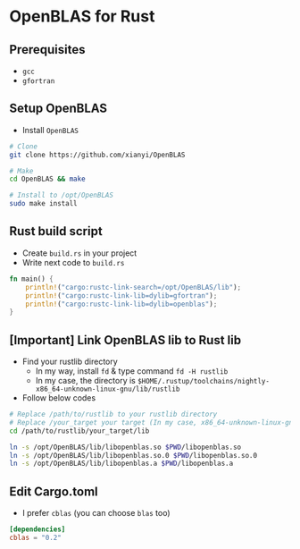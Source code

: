 # OpenBLAS for Rust

## Prerequisites

* `gcc`
* `gfortran`

## Setup OpenBLAS

* Install `OpenBLAS`

```sh
# Clone
git clone https://github.com/xianyi/OpenBLAS

# Make
cd OpenBLAS && make

# Install to /opt/OpenBLAS
sudo make install
```

## Rust build script

* Create `build.rs` in your project
* Write next code to `build.rs`

```rust
fn main() {
    println!("cargo:rustc-link-search=/opt/OpenBLAS/lib");
    println!("cargo:rustc-link-lib=dylib=gfortran");
    println!("cargo:rustc-link-lib=dylib=openblas");
}
```

## **[Important]** Link OpenBLAS lib to Rust lib

* Find your rustlib directory
    * In my way, install `fd` & type command `fd -H rustlib`
    * In my case, the directory is `$HOME/.rustup/toolchains/nightly-x86_64-unknown-linux-gnu/lib/rustlib`
* Follow below codes

```sh
# Replace /path/to/rustlib to your rustlib directory
# Replace /your_target your target (In my case, x86_64-unknown-linux-gnu)
cd /path/to/rustlib/your_target/lib

ln -s /opt/OpenBLAS/lib/libopenblas.so $PWD/libopenblas.so
ln -s /opt/OpenBLAS/lib/libopenblas.so.0 $PWD/libopenblas.so.0
ln -s /opt/OpenBLAS/lib/libopenblas.a $PWD/libopenblas.a
```

## Edit Cargo.toml

* I prefer `cblas` (you can choose `blas` too)

```toml
[dependencies]
cblas = "0.2"
```
